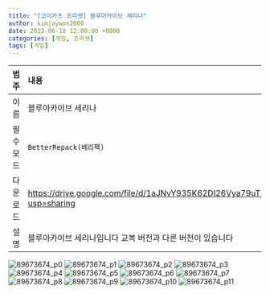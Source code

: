```yaml
---
title: "[코이카츠 프리셋] 블루아카이브 세리나"
author: kimjaywon2000
date: 2022-06-18 12:00:00 +0800
categories: [게임, 프리셋]
tags: [게임]
---
```


| 범주             | 내용            |
|:----------------|:---------------|
| 이름             | 블루아카이브 세리나  |
| 필수 모드         | `BetterRepack(베리팩)`       |
| 다운로드          | <https://drive.google.com/file/d/1aJNvY935K62DI26Vya79uT1oTmcsOYQs/view?usp=sharing> |
| 설명             | 블루아카이브 세리나입니다 교복 버전과 다른 버전이 있습니다   |

![89673674_p0](https://user-images.githubusercontent.com/76558033/174474433-84616034-3099-4264-9691-2ee592bb437f.png)
![89673674_p1](https://user-images.githubusercontent.com/76558033/174474438-1487f844-a36d-411b-a134-20a61a42d420.png)
![89673674_p2](https://user-images.githubusercontent.com/76558033/174474439-0ebd07e7-5edc-4be2-b785-1f95b2295a31.png)
![89673674_p3](https://user-images.githubusercontent.com/76558033/174474441-188ed7d8-ec09-4f92-b1e0-f3deebc6675b.png)
![89673674_p4](https://user-images.githubusercontent.com/76558033/174474442-d0048203-6fd4-40db-a6c7-4a67e0313b7c.png)
![89673674_p5](https://user-images.githubusercontent.com/76558033/174474445-0b871754-6769-4ea8-854f-3162df187ce8.png)
![89673674_p6](https://user-images.githubusercontent.com/76558033/174474447-d68e4b80-1ca4-405f-b1fa-42dea79a49a8.png)
![89673674_p7](https://user-images.githubusercontent.com/76558033/174474448-dee81d41-9b7a-4f45-ab5e-58d8f0f841d8.png)
![89673674_p8](https://user-images.githubusercontent.com/76558033/174474449-498d6f24-437d-4d84-98ca-f68cc1fe9132.png)
![89673674_p9](https://user-images.githubusercontent.com/76558033/174474451-b21a8aa2-ca84-43f9-bfac-a1d4d9f1fc8c.png)
![89673674_p10](https://user-images.githubusercontent.com/76558033/174474456-b593351d-7aae-4d73-bfb4-70022b89d979.png)
![89673674_p11](https://user-images.githubusercontent.com/76558033/174474458-db6a426e-02cc-4a40-a3d6-e49df91d4c97.png)



